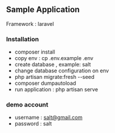 ## Sample Application
Framework : laravel

### Installation
- composer install
- copy env : cp .env.example .env
- create database , example: salt
- change database configuration on env
- php artisan migrate:fresh --seed
- composer dumpautoload
- run application : php artisan serve
### demo account 
- username : salt@gmail.com 
- password : salt 
